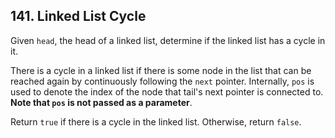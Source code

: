 ## 141. Linked List Cycle

Given <code>head</code>, the head of a linked list, determine if the linked list has a cycle in it.

There is a cycle in a linked list if there is some node in the list that can be reached again by continuously following the <code>next</code> pointer. Internally, <code>pos</code> is used to denote the index of the node that tail's next pointer is connected to. <b>Note that <code>pos</code> is not passed as a parameter</b>.

Return <code>true</code> if there is a cycle in the linked list. Otherwise, return <code>false</code>.